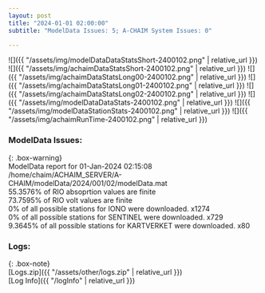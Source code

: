 ```yaml
---
layout: post
title: "2024-01-01 02:00:00"
subtitle: "ModelData Issues: 5; A-CHAIM System Issues: 0"

---
```


![]({{ "/assets/img/modelDataDataStatsShort-2400102.png" | relative_url }})
![]({{ "/assets/img/achaimDataStatsShort-2400102.png" | relative_url }})
![]({{ "/assets/img/achaimDataStatsLong00-2400102.png" | relative_url }})
![]({{ "/assets/img/achaimDataStatsLong01-2400102.png" | relative_url }})
![]({{ "/assets/img/achaimDataStatsLong02-2400102.png" | relative_url }})
![]({{ "/assets/img/modelDataDataStats-2400102.png" | relative_url }})
![]({{ "/assets/img/modelDataStationStats-2400102.png" | relative_url }})
![]({{ "/assets/img/achaimRunTime-2400102.png" | relative_url }})


### ModelData Issues:  
  
{: .box-warning}  
 ModelData report for 01-Jan-2024 02:15:08   
 /home/chaim/ACHAIM_SERVER/A-CHAIM/modelData/2024/001/02/modelData.mat   
 55.3576% of RIO absoprtion values are finite   
 73.7595% of RIO volt values are finite   
 0% of all possible stations for IONO were downloaded. x1274   
 0% of all possible stations for SENTINEL were downloaded. x729   
 9.3645% of all possible stations for KARTVERKET were downloaded. x80   
  


### Logs:  
  
{: .box-note}  
[Logs.zip]({{ "/assets/other/logs.zip" | relative_url }})  
[Log Info]({{ "/logInfo" | relative_url }})  
